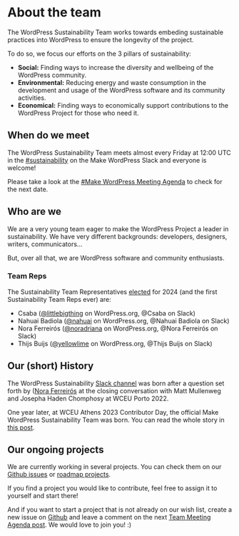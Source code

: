 # About the team 

The WordPress Sustainability Team works towards embeding sustainable practices into WordPress to ensure the longevity of the project. 

To do so, we focus our efforts on the 3 pillars of sustainability: 

- **Social:** Finding ways to increase the diversity and wellbeing of the WordPress community.
- **Environmental:** Reducing energy and waste consumption in the development and usage of the WordPress software and its community activities.
- **Economical:** Finding ways to economically support contributions to the WordPress Project for those who need it.


## When do we meet

The WordPress Sustainability Team meets almost every Friday at 12:00 UTC in the [#sustainability](https://wordpress.slack.com/archives/sustainability/) on the Make WordPress Slack and everyone is welcome! 

Please take a look at the [#Make WordPress Meeting Agenda](https://make.wordpress.org/meetings/) to check for the next date. 


## Who are we

We are a very young team eager to make the WordPress Project a leader in sustainability. We have very different backgrounds: developers, designers, writers, communicators... 

But, over all that, we are WordPress software and community enthusiasts. 


### Team Reps

The Sustainability Team Representatives [elected](https://make.wordpress.org/sustainability/2023/11/15/announcement-makewp-sustainability-team-representatives-2024/) for 2024 (and the first Sustainability Team Reps ever) are:

- Csaba ([@littlebigthing](https://profiles.wordpress.org/littlebigthing/) on WordPress.org, @Csaba on Slack)
- Nahuai Badiola ([@nahuai](https://profiles.wordpress.org/nahuai/) on WordPress.org, @Nahuai Badiola on Slack)
- Nora Ferreirós ([@noradriana](https://profiles.wordpress.org/noradriana/) on WordPress.org, @Nora Ferreirós on Slack)
- Thijs Buijs ([@yellowlime](https://profiles.wordpress.org/yellowlime/) on WordPress.org, @Thijs Buijs on Slack)


## Our (short) History

The WordPress Sustainability [Slack channel](https://wordpress.slack.com/archives/sustainability/) was born after a question set forth by ([Nora Ferreirós](https://profiles.wordpress.org/noradriana/) at the closing conversation with Matt Mullenweg and Josepha Haden Chomphosy at WCEU Porto 2022. 

One year later, at WCEU Athens 2023 Contributor Day, the official Make WordPress Sustainability Team was born. You can read the whole story in [this post](https://make.wordpress.org/sustainability/2023/09/06/how-the-wordpress-sustainability-team-was-born-during-wordcamp-europe-2023/). 


## Our ongoing projects

We are currently working in several projects. You can check them on our [Github issues](https://github.com/WordPress/sustainability/issues) or [roadmap projects](https://github.com/orgs/WordPress/projects/134/views/1). 

If you find a project you would like to contribute, feel free to assign it to yourself and start there!

And if you want to start a project that is not already on our wish list, create a new issue on [Github](https://github.com/WordPress/sustainability/issues) and leave a comment on the next [Team Meeting Agenda post](https://make.wordpress.org/sustainability/). We would love to join you! :) 
